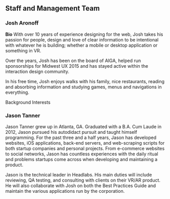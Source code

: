 ## Staff and Management Team

### Josh Aronoff
__Bio__
With over 10 years of experience designing for the web, Josh takes his passion for people, design and love of clear information to be intentional with whatever he is building; whether a mobile or desktop application or something in VR.

Over the years, Josh has been on the board of AIGA, helped run sponsorships for Midwest UX 2015 and has stayed active within the interaction design community.

In his free time, Josh enjoys walks with his family, nice restaurants, reading and absorbing information and studying games, menus and navigations in everything. 

Background
Interests

### Jason Tanner

Jason Tanner grew up in Atlanta, GA. Graduated with a B.A. Cum Laude in 2012, Jason pursued his autodidact pursuit and taught himself programming. For the past three and a half years, Jason has developed websites, iOS applications, back-end servers, and web-scraping scripts for both startup companies and personal projects. From e-commerce websites to social networks, Jason has countless experiences with the daily ritual and problems startups come across when developing and maintaining a product.

Jason is the technical leader in Headlabs. His main duties will include reviewing, QA testing, and consulting with clients on their VR/AR product. He will also collaborate with Josh on both the Best Practices Guide and maintain the various  applications run by the corporation. 

